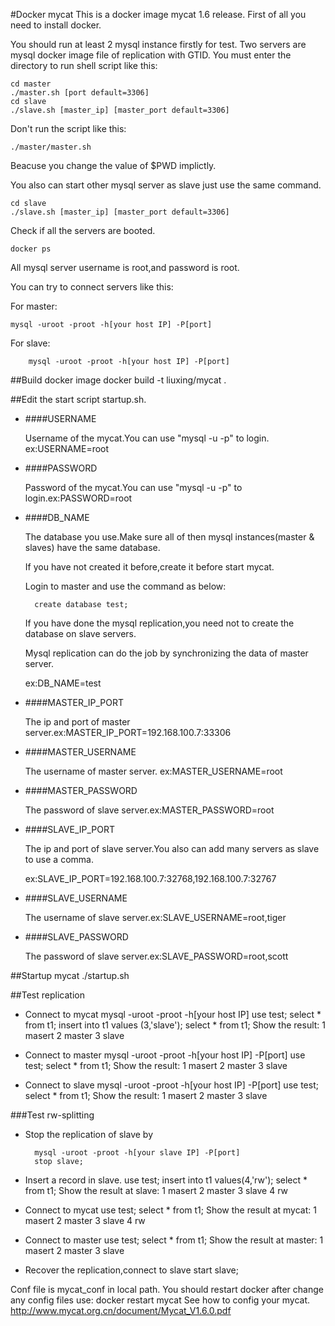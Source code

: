 #Docker mycat
This is a docker image mycat 1.6 release.
First of all you need to install docker.


You should run at least 2 mysql instance firstly for test.
Two servers are mysql docker image file of replication with GTID.
You must enter the directory to run shell script like this:

    cd master
    ./master.sh [port default=3306]
    cd slave
    ./slave.sh [master_ip] [master_port default=3306]
        
Don't run the script like this:  

    ./master/master.sh
    
Beacuse you change the value of $PWD implictly.

You also can start other mysql server as slave just use the same command.

    cd slave
    ./slave.sh [master_ip] [master_port default=3306]

Check if all the servers are booted.

    docker ps

All mysql server username is root,and password is root.

You can try to connect servers like this:

For master:
        
	mysql -uroot -proot -h[your host IP] -P[port]
        
For slave:
        
        mysql -uroot -proot -h[your host IP] -P[port]


##Build docker image
        docker build -t liuxing/mycat .
        
##Edit the start script startup.sh.

* ####USERNAME
 
  Username of the mycat.You can use "mysql -u -p" to login. ex:USERNAME=root

* ####PASSWORD
  
  Password of the mycat.You can use "mysql -u -p" to login.ex:PASSWORD=root

* ####DB_NAME 

  The database you use.Make sure all of then mysql instances(master & slaves) have the same database.
  
  If you have not created it before,create it before start mycat.
  
  Login to master and use the command as below:
    
        create database test;
  
  If you have done the mysql replication,you need not to create the database on slave servers.
  
  Mysql replication can do the job by synchronizing the data of  master server.
  
  ex:DB_NAME=test

* ####MASTER_IP_PORT
  
  The ip and port of master server.ex:MASTER_IP_PORT=192.168.100.7:33306

* ####MASTER_USERNAME
  
  The username of master server. ex:MASTER_USERNAME=root 

* ####MASTER_PASSWORD
  
  The password of slave server.ex:MASTER_PASSWORD=root

* ####SLAVE_IP_PORT

  The ip and port of slave server.You also can add many servers as slave to use a comma.
  
  ex:SLAVE_IP_PORT=192.168.100.7:32768,192.168.100.7:32767 

* ####SLAVE_USERNAME

  The username of slave server.ex:SLAVE_USERNAME=root,tiger

* ####SLAVE_PASSWORD

  The password of slave server.ex:SLAVE_PASSWORD=root,scott

##Startup mycat
        ./startup.sh
       
##Test replication
* Connect to mycat
        mysql -uroot -proot -h[your host IP]
        use test;
        select * from t1;
        insert into t1 values (3,'slave');
        select * from t1;
Show the result: 
            1  masert
            2  master
            3  slave

* Connect to master
        mysql -uroot -proot -h[your host IP] -P[port]
        use test;
        select * from t1;
Show the result: 
            1  masert
            2  master
            3  slave

* Connect to slave
        mysql -uroot -proot -h[your host IP] -P[port]
        use test;
        select * from t1;
Show the result: 
            1  masert
            2  master
            3  slave


###Test rw-splitting 
* Stop the replication of slave by

        mysql -uroot -proot -h[your slave IP] -P[port]    
        stop slave;
* Insert a record in slave.
        use test;
        insert into t1 values(4,'rw');
        select * from t1;
Show the result at slave: 
            1  masert
            2  master
            3  slave
            4  rw
* Connect to mycat
        use test;
        select * from t1;
Show the result at mycat: 
            1  masert
            2  master
            3  slave
            4  rw
* Connect to master
        use test;
        select * from t1;
Show the result at master: 
            1  masert
            2  master
            3  slave
* Recover the replication,connect to slave
        start slave;

Conf file is mycat_conf in local path.
You should restart docker after change any config files use:
        docker restart mycat
See how to config your mycat.
        http://www.mycat.org.cn/document/Mycat_V1.6.0.pdf 
